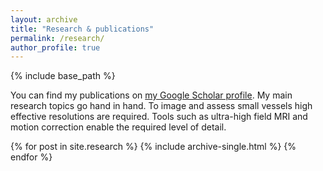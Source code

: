 ```yaml
---
layout: archive
title: "Research & publications"
permalink: /research/
author_profile: true
---
```


{% include base_path %}

  You can find my publications on [my Google Scholar profile](https://scholar.google.com/citations?hl=en&user=CBgK8gIAAAAJ "link to my Google scholar profile").
My main research topics go hand in hand. To image and assess small vessels high effective resolutions are required. Tools such as ultra-high field MRI and motion correction  enable the required level of detail.
 
{% for post in site.research %}
  {% include archive-single.html %}
{% endfor %}

